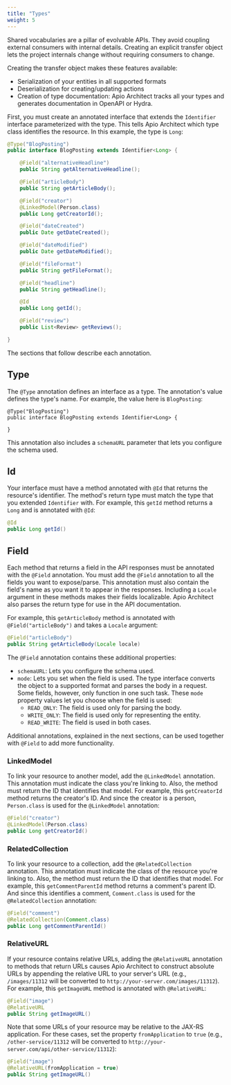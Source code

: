 ```yaml
---
title: "Types"
weight: 5
---
```


Shared vocabularies are a pillar of evolvable APIs. They avoid coupling external consumers with internal details. Creating an explicit transfer object lets the project internals change without requiring consumers to change.

Creating the transfer object makes these features available:

* Serialization of your entities in all supported formats
* Deserialization for creating/updating actions
* Creation of type documentation: Apio Architect tracks all your types and generates documentation in OpenAPI or Hydra. 

First, you must create an annotated interface that extends the `Identifier` interface parameterized with the type. This tells Apio Architect which type class identifies the resource. In this example, the type is `Long`: 

```java
@Type("BlogPosting")
public interface BlogPosting extends Identifier<Long> {

	@Field("alternativeHeadline")
	public String getAlternativeHeadline();

	@Field("articleBody")
	public String getArticleBody();

	@Field("creator")
	@LinkedModel(Person.class)
	public Long getCreatorId();

	@Field("dateCreated")
	public Date getDateCreated();

	@Field("dateModified")
	public Date getDateModified();

	@Field("fileFormat")
	public String getFileFormat();

	@Field("headline")
	public String getHeadline();

	@Id
	public Long getId();

	@Field("review")
	public List<Review> getReviews();

}
```

The sections that follow describe each annotation. 

## Type

The `@Type` annotation defines an interface as a type. The annotation's value defines the type's name. For example, the value here is `BlogPosting`:

```
@Type("BlogPosting")
public interface BlogPosting extends Identifier<Long> {

}
```

This annotation also includes a `schemaURL` parameter that lets you configure the schema used. 

## Id

Your interface must have a method annotated with `@Id` that returns the resource's identifier. The method's return type must match the type that you extended `Identifier` with. For example, this `getId` method returns a `Long` and is annotated with `@Id`:

```java
@Id
public Long getId()
```

## Field

Each method that returns a field in the API responses must be annotated with the `@Field` annotation. You must add the `@Field` annotation to all the fields you want to expose/parse. This annotation must also contain the field's name as you want it to appear in the responses. Including a `Locale` argument in these methods makes their fields localizable. Apio Architect also parses the return type for use in the API documentation. 

For example, this `getArticleBody` method is annotated with `@Field("articleBody")` and takes a `Locale` argument:

```java
@Field("articleBody")
public String getArticleBody(Locale locale)
```

The `@Field` annotation contains these additional properties: 

* `schemaURL`: Lets you configure the schema used. 
* `mode`: Lets you set when the field is used. The type interface converts the object to a supported format and parses the body in a request. Some fields, however, only function in one such task. These `mode` property values let you choose when the field is used:
	* `READ_ONLY`: The field is used only for parsing the body.
	* `WRITE_ONLY`: The field is used only for representing the entity.
	* `READ_WRITE`: The field is used in both cases.

Additional annotations, explained in the next sections, can be used together with `@Field` to add more functionality. 

### LinkedModel

To link your resource to another model, add the `@LinkedModel` annotation. This annotation must indicate the class you're linking to. Also, the method must return the ID that identifies that model. For example, this `getCreatorId` method returns the creator's ID. And since the creator is a person, `Person.class` is used for the `@LinkedModel` annotation: 

```java
@Field("creator")
@LinkedModel(Person.class)
public Long getCreatorId()
```

### RelatedCollection

To link your resource to a collection, add the `@RelatedCollection` annotation. This annotation must indicate the class of the resource you're linking to. Also, the method must return the ID that identifies that model. For example, this `getCommentParentId` method returns a comment's parent ID. And since this identifies a comment, `Comment.class` is used for the `@RelatedCollection` annotation:

```java
@Field("comment")
@RelatedCollection(Comment.class)
public Long getCommentParentId()
```

### RelativeURL

If your resource contains relative URLs, adding the `@RelativeURL` annotation to methods that return URLs causes Apio Architect to construct absolute URLs by appending the relative URL to your server's URL (e.g., `/images/11312` will be converted to `http://your-server.com/images/11312`). For example, this `getImageURL` method is annotated with `@RelativeURL`:

```java
@Field("image")
@RelativeURL
public String getImageURL()
```

Note that some URLs of your resource may be relative to the JAX-RS application. For these cases, set the property `fromApplication` to `true` (e.g., `/other-service/11312` will be converted to `http://your-server.com/api/other-service/11312`): 

```java
@Field("image")
@RelativeURL(fromApplication = true)
public String getImageURL()
```
